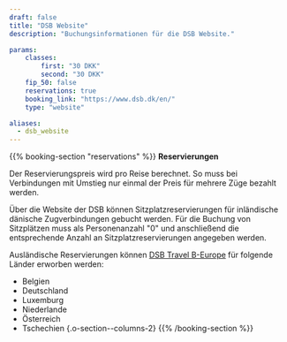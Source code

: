 ```yaml
---
draft: false
title: "DSB Website"
description: "Buchungsinformationen für die DSB Website."

params:
    classes:
        first: "30 DKK"
        second: "30 DKK"
    fip_50: false
    reservations: true
    booking_link: "https://www.dsb.dk/en/"
    type: "website"

aliases:
  - dsb_website
---
```


{{% booking-section "reservations" %}}
**Reservierungen**

Der Reservierungspreis wird pro Reise berechnet. So muss bei Verbindungen mit Umstieg nur einmal der Preis für mehrere Züge bezahlt werden.

Über die Website der DSB können Sitzplatzreservierungen für inländische dänische Zugverbindungen gebucht werden. Für die Buchung von Sitzplätzen muss als Personenanzahl "0" und anschließend die entsprechende Anzahl an Sitzplatzreservierungen angegeben werden.

Ausländische Reservierungen können [DSB Travel B-Europe](https://travel.b-europe.com/dsb-rail/en/reservation-only) für folgende Länder erworben werden:

- Belgien
- Deutschland
- Luxemburg
- Niederlande
- Österreich
- Tschechien
{.o-section--columns-2}
{{% /booking-section %}}
